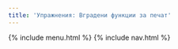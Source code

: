 ```yaml
---
title: 'Упражнения: Вградени функции за печат'
---
```


{% include menu.html %}
{% include nav.html %}